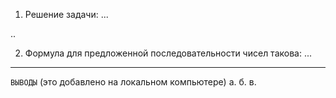 1. Решение задачи:
...

..

2. Формула для предложенной последовательности чисел такова:
...

---

`ВЫВОДЫ`
(это добавлено на локальном компьютере)
а.
б.
в.
